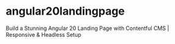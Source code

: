 # angular20landingpage
Build a Stunning Angular 20 Landing Page with Contentful CMS | Responsive &amp; Headless Setup
